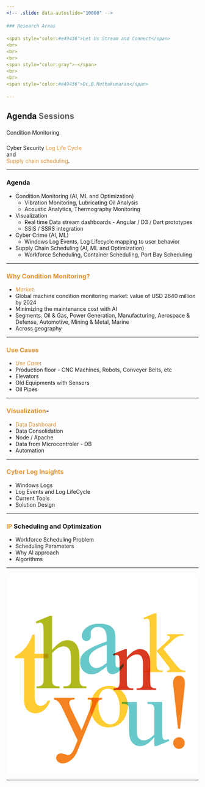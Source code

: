 ```yaml
---
<!-- .slide: data-autoslide="10000" -->

### Research Areas 

<span style="color:#e49436">Let Us Stream and Connect</span>
<br>
<br>
<br>
<span style="color:gray">-</span>
<br>
<br>
<span style="color:#e49436">Dr.B.Muthukumaran</span>

---
```


<!-- .slide: data-autoslide="2000" -->

## Agenda <span style="color: #666666">Sessions</span>
### <span class="fragment" data-fragment-index="1" data-autoslide="2000">
Condition Monitoring<span style="color: #666666">.</span>
<br>
### <span class="fragment" data-fragment-index="2" data-autoslide="3500">
Cyber Security  <span style="color:#e49436">Log Life Cycle</span><br> and <br>
	<span style="color: #e49436">Supply chain scheduling</span>.</li>

---
<!-- .slide: data-autoslide="2000" -->

### Agenda
- Condition Monitoring (AI, ML and Optimization)
  + Vibration Monitoring, Lubricating Oil Analysis 
  + Acoustic Analytics, Thermography Monitoring 
- Visualization
  + Real time Data stream dashboards - Angular / D3 / Dart prototypes
  + SSIS / SSRS integration
- Cyber Crime (AI, ML)
  + Windows Log Events, Log Lifecycle mapping to user behavior
- Supply Chain Scheduling (AI, ML and Optimization)
  + Workforce Scheduling, Container Scheduling, Port Bay Scheduling
 
---
<!-- .slide: data-autoslide="11000" -->

### <span style="color: #e49436">Why Condition Monitoring?</span>

- <span style="color: #e49436">*Market*</span>: 
- Global machine condition monitoring market: value of USD 2640 million by 2024
- Minimizing the maintenance cost with AI
- Segments. Oil & Gas, Power Generation, Manufacturing, Aerospace & Defense, Automotive, Mining & Metal, Marine
- Across geography

---
<!-- .slide: data-autoslide="12000" -->

### <span style="color: #e49436">Use Cases</span>

- <span style="color: #e49436">*Use Case*</span>: 
- Production floor - CNC Machines, Robots, Conveyer Belts, etc  
- Elevators  
- Old Equipments with Sensors
- Oil Pipes 
---
<!-- .slide: data-autoslide="12000" -->

### <span style="color: #e49436">Visualization</span>-

- <span style="color: #e49436"> Data Dashboard</span>  
- Data Consolidation 
- Node / Apache 
- Data from Microcontroler - DB 
- Automation

---
<!-- .slide: data-autoslide="8000" -->

### <span style="color: #e49436"> Cyber Log Insights </span> 

- Windows Logs 
- Log Events and Log LifeCycle
- Current Tools
- Solution Design

---
<!-- .slide: data-autoslide="8000" -->

### <span style="color: #e49436">IP</span> Scheduling and Optimization

- Workforce Scheduling Problem
- Scheduling Parameters 
- Why AI approach 
- Algorithms

---

![Thanks](images/thanks.png)

---

